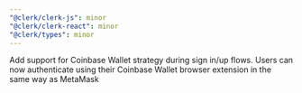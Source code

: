 ```yaml
---
"@clerk/clerk-js": minor
"@clerk/clerk-react": minor
"@clerk/types": minor
---
```


Add support for Coinbase Wallet strategy during sign in/up flows. Users can now authenticate using their Coinbase Wallet browser extension in the same way as MetaMask
